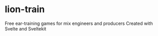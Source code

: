 # lion-train
Free ear-training games for mix engineers and producers
Created with Svelte and Sveltekit
